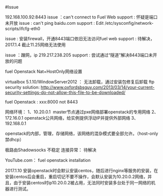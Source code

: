 #Issue

192.168.100.92:8443
issue ：can't connect to Fuel Web
support : 怀疑是端口未开放
issue : can't ping baidu.com
support : Edit /etc/sysconfig/network-scripts/ifcfg-eth0

issue : 安装firewall，开通8443端口依旧无法访问fuel web
support : 待解决，2017.1.4 截止11.25网络无法使用

issue ：蹭网，ip 219.217.238.205
support : 尝试通过“隧道”解决8443端口未开放的问题


fuel Openstack Nat+HostOnly网络设置


virtualbox 5.1.10/WindowServer2012 ： 无法卸载，通过安装包修复后卸载
ftp security solution:   http://www.oxfordsbsguy.com/2013/03/14/your-current-security-settings-do-not-allow-this-file-to-be-downloaded/


fuel Openstack : xxx:8000 not 8443

网络环境：
1、10.20.0.1  master节点通过pxe网络部署openstack的专用网络
2、172.16.0.1 openstack公共网络，给实例提供浮动IP并提供外部网络
3、192.168.0.1

openstack的内部，管理，存储网络，该网络的混杂模式要全部允许。（host-only禁dhcp）

极路由Shadowsocks 不稳定 连接异常：  待解决




YouTube.com： fuel openstack installation



2017.1.10
安装openstack时会默认安装centos，随后进行nginx等服务的安装，在安装centos后会重启，重启切记不要不操作，会默认安装为10.20.0.2网络，并且，由于安装centos时ip10.20.0.2被占用，无法同时安装多台处于同一网络的机器进行测试。
